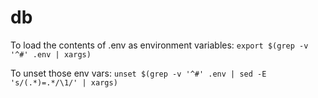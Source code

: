 # db

To load the contents of .env as environment variables:
`export $(grep -v '^#' .env | xargs)`

To unset those env vars:
`unset $(grep -v '^#' .env | sed -E 's/(.*)=.*/\1/' | xargs)`